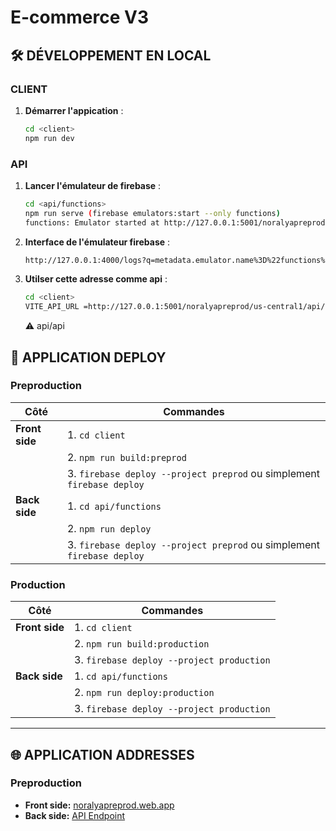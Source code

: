 # E-commerce V3

## 🛠️ DÉVELOPPEMENT EN LOCAL

### CLIENT

1. **Démarrer l'appication** :
   ```bash
   cd <client>
   npm run dev
   ```

### API

1. **Lancer l'émulateur de firebase** :
   ```bash
   cd <api/functions>
   npm run serve (firebase emulators:start --only functions)
   functions: Emulator started at http://127.0.0.1:5001/noralyapreprod/us-central1/api
   ```
2. **Interface de l'émulateur firebase** :

   ```bash
   http://127.0.0.1:4000/logs?q=metadata.emulator.name%3D%22functions%22

   ```

3. **Utilser cette adresse comme api** :
   ```bash
   cd <client>
   VITE_API_URL =http://127.0.0.1:5001/noralyapreprod/us-central1/api/api
   ```
   ⚠️ api/api

## 🚀 APPLICATION DEPLOY

### Preproduction

| **Côté**       | **Commandes**                                                          |
| -------------- | ---------------------------------------------------------------------- |
| **Front side** | 1. `cd client`                                                         |
|                | 2. `npm run build:preprod`                                             |
|                | 3. `firebase deploy --project preprod` ou simplement `firebase deploy` |
| **Back side**  | 1. `cd api/functions`                                                  |
|                | 2. `npm run deploy`                                                    |
|                | 3. `firebase deploy --project preprod` ou simplement `firebase deploy` |

### Production

| **Côté**       | **Commandes**                             |
| -------------- | ----------------------------------------- |
| **Front side** | 1. `cd client`                            |
|                | 2. `npm run build:production`             |
|                | 3. `firebase deploy --project production` |
| **Back side**  | 1. `cd api/functions`                     |
|                | 2. `npm run deploy:production`            |
|                | 3. `firebase deploy --project production` |

---

## 🌐 APPLICATION ADDRESSES

### Preproduction

- **Front side:** [noralyapreprod.web.app](https://noralyapreprod.web.app/)
- **Back side:** [API Endpoint](https://api-zcaf44vszq-uc.a.run.app/api)
